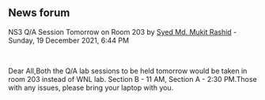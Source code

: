 <h2>News forum</h2><a href="https://moodle.cse.buet.ac.bd/user/view.php?id=1878&course=651"></a>
NS3 Q/A Session Tomorrow on Room 203
by <a href="https://moodle.cse.buet.ac.bd/user/view.php?id=1878&course=651">Syed Md. Mukit Rashid</a> - Sunday, 19 December 2021, 6:44 PM


 

Dear All,Both the Q/A lab sessions to be held tomorrow would be taken in room 203 instead of WNL lab. Section B - 11 AM, Section A - 2:30 PM.Those with any issues, please bring your laptop with you.  <br />






